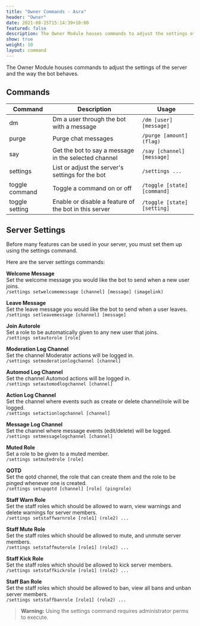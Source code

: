 ```yaml
---
title: "Owner Commands - Asra"
header: "Owner"
date: 2021-08-25T15:14:39+10:00
featured: false
description: The Owner Module houses commands to adjust the settings of the server and the way the bot behaves.
show: true
weight: 10
layout: command
---
```


The Owner Module houses commands to adjust the settings of the server and the way the bot behaves.


## Commands

| Command              | Description                                                   | Usage                                  |
| -------------------- | ------------------------------------------------------------- | -------------------------------------- |
| dm                   | Dm a user through the bot with a message                      | `/dm [user] [message]`                 |
| purge                | Purge chat messages                                           | `/purge [amount] (flag)`               |
| say                  | Get the bot to say a message in the selected channel          | `/say [channel] [message]`             |
| settings             | List or adjust the server's settings for the bot              | `/settings ...`                        |
| toggle command       | Toggle a command on or off                                    | `/toggle [state] [command]`            |
| toggle setting       | Enable or disable a feature of the bot in this server         | `/toggle [state] [setting]`            |


## Server Settings

Before many features can be used in your server, you must set them up using the settings command.

Here are the server settings commands:

**Welcome Message**<br/>
Set the welcome message you would like the bot to send when a new user joins.<br/>
`/settings setwelcomemessage [channel] [message] (imagelink)`

**Leave Message**<br/>
Set the leave message you would like the bot to send when a user leaves.<br/>
`/settings setleavemessage [channel] [message]`

**Join Autorole**<br/>
Set a role to be automatically given to any new user that joins.<br/>
`/settings setautorole [role]`

**Moderation Log Channel**<br/>
Set the channel Moderator actions will be logged in.<br/>
`/settings setmoderationlogchannel [channel]`

**Automod Log Channel**<br/>
Set the channel Automod actions will be logged in.<br/>
`/settings setautomodlogchannel [channel]`

**Action Log Channel**<br/>
Set the channel where events such as create or delete channel/role will be logged.<br/>
`/settings setactionlogchannel [channel]`

**Message Log Channel**<br/>
Set the channel where message events (edit/delete) will be logged.<br/>
`/settings setmessagelogchannel [channel]`

**Muted Role**<br/>
Set a role to be given to a muted member.<br/>
`/settings setmutedrole [role]`

**QOTD**<br/>
Set the qotd channel, the role that can create them and the role to be pinged whenever one is created.<br/>
`/settings setupqotd [channel] [role] (pingrole)`

**Staff Warn Role**<br/>
Set the staff roles which should be allowed to warn, view warnings and delete warnings for server members.<br/>
`/settings setstaffwarnrole [role1] (role2) ...`

**Staff Mute Role**<br/>
Set the staff roles which should be allowed to mute, and unmute server members.<br/>
`/settings setstaffmuterole [role1] (role2) ...`

**Staff Kick Role**<br/>
Set the staff roles which should be allowed to kick server members.<br/>
`/settings setstaffkickrole [role1] (role2) ...`

**Staff Ban Role**<br/>
Set the staff roles which should be allowed to ban, view all bans and unban server members.<br/>
`/settings setstaffbanrole [role1] (role2) ...`

> **Warning:** Using the settings command requires administrator perms to execute.
